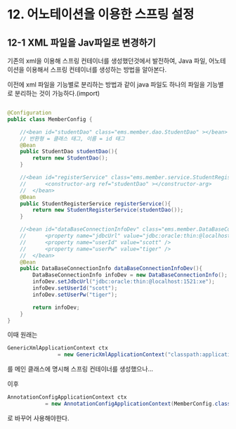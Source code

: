 # 12. 어노테이션을 이용한 스프링 설정

## 12-1 XML 파일을 Jav파일로 변경하기

기존의 xml을 이용해 스프링 컨테이너를 생성했던것에서 발전하여, Java 파일, 어노테이션을 이용해서 스프링 컨테이너를 생성하는 방법을 알아본다.

이전에 xml 파일을 기능별로 분리하는 방법과 같이 java 파일도 하나의 파일을 기능별로 분리하는 것이 가능하다.(import)

```java

@Configuration
public class MemberConfig {

    //<bean id="studentDao" class="ems.member.dao.StudentDao" ></bean>
    // 반환형 = 클래스 태그, 이름 = id 태그
    @Bean
    public StudentDao studentDao(){
        return new StudentDao();
    }

    //<bean id="registerService" class="ems.member.service.StudentRegisterService">
    //		<constructor-arg ref="studentDao" ></constructor-arg>
    //	</bean>
    @Bean
    public StudentRegisterService registerService(){
        return new StudentRegisterService(studentDao());
    }

    //<bean id="dataBaseConnectionInfoDev" class="ems.member.DataBaseConnectionInfo">
    //		<property name="jdbcUrl" value="jdbc:oracle:thin:@localhost:1521:xe" />
    //		<property name="userId" value="scott" />
    //		<property name="userPw" value="tiger" />
    //	</bean>
    @Bean
    public DataBaseConnectionInfo dataBaseConnectionInfoDev(){
        DataBaseConnectionInfo infoDev = new DataBaseConnectionInfo();
        infoDev.setJdbcUrl("jdbc:oracle:thin:@localhost:1521:xe");
        infoDev.setUserId("scott");
        infoDev.setUserPw("tiger");

        return infoDev;
    }
}
```

이때 원래는 

```java
GenericXmlApplicationContext ctx 
				= new GenericXmlApplicationContext("classpath:applicationContext.xml");
```

를 메인 클래스에 명시해 스프링 컨테이너를 생성했으나…

이후

```java
AnnotationConfigApplicationContext ctx
			= new AnnotationConfigApplicationContext(MemberConfig.class);
```

로 바꾸어 사용해야한다.